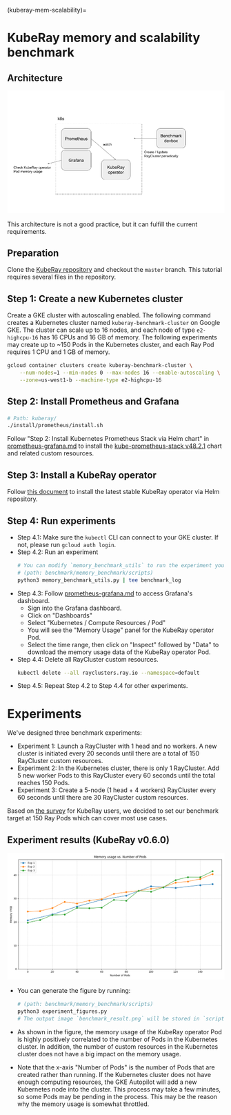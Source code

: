 (kuberay-mem-scalability)=

# KubeRay memory and scalability benchmark

## Architecture

![benchmark architecture](../images/benchmark_architecture.png)

This architecture is not a good practice, but it can fulfill the current requirements.

## Preparation

Clone the [KubeRay repository](https://github.com/ray-project/kuberay) and checkout the `master` branch.
This tutorial requires several files in the repository.

## Step 1: Create a new Kubernetes cluster

Create a GKE cluster with autoscaling enabled.
The following command creates a Kubernetes cluster named `kuberay-benchmark-cluster` on Google GKE.
The cluster can scale up to 16 nodes, and each node of type `e2-highcpu-16` has 16 CPUs and 16 GB of memory.
The following experiments may create up to ~150 Pods in the Kubernetes cluster, and each Ray Pod requires 1 CPU and 1 GB of memory.

```sh
gcloud container clusters create kuberay-benchmark-cluster \
    --num-nodes=1 --min-nodes 0 --max-nodes 16 --enable-autoscaling \
    --zone=us-west1-b --machine-type e2-highcpu-16
```

## Step 2: Install Prometheus and Grafana

```sh
# Path: kuberay/
./install/prometheus/install.sh
```

Follow "Step 2: Install Kubernetes Prometheus Stack via Helm chart" in [prometheus-grafana.md](https://github.com/ray-project/kuberay/blob/master/docs/guidance/prometheus-grafana.md#step-2-install-kubernetes-prometheus-stack-via-helm-chart) to install the [kube-prometheus-stack v48.2.1](https://github.com/prometheus-community/helm-charts/tree/kube-prometheus-stack-48.2.1/charts/kube-prometheus-stack) chart and related custom resources.

## Step 3: Install a KubeRay operator

Follow [this document](kuberay-operator-deploy) to install the latest stable KubeRay operator via Helm repository.

## Step 4: Run experiments

* Step 4.1: Make sure the `kubectl` CLI can connect to your GKE cluster. If not, please run `gcloud auth login`.
* Step 4.2: Run an experiment
  ```sh
  # You can modify `memory_benchmark_utils` to run the experiment you want to run.
  # (path: benchmark/memory_benchmark/scripts)
  python3 memory_benchmark_utils.py | tee benchmark_log
  ```
* Step 4.3: Follow [prometheus-grafana.md](https://github.com/ray-project/kuberay/blob/master/docs/guidance/prometheus-grafana.md#step-2-install-kubernetes-prometheus-stack-via-helm-chart) to access Grafana's dashboard.
  * Sign into the Grafana dashboard.
  * Click on "Dashboards"
  * Select "Kubernetes / Compute Resources / Pod"
  * You will see the "Memory Usage" panel for the KubeRay operator Pod.
  * Select the time range, then click on "Inspect" followed by "Data" to download the memory usage data of the KubeRay operator Pod.
* Step 4.4: Delete all RayCluster custom resources.
  ```sh
  kubectl delete --all rayclusters.ray.io --namespace=default
  ```
* Step 4.5: Repeat Step 4.2 to Step 4.4 for other experiments.

# Experiments

We've designed three benchmark experiments:

* Experiment 1: Launch a RayCluster with 1 head and no workers. A new cluster is initiated every 20 seconds until there are a total of 150 RayCluster custom resources.
* Experiment 2: In the Kubernetes cluster, there is only 1 RayCluster. Add 5 new worker Pods to this RayCluster every 60 seconds until the total reaches 150 Pods.
* Experiment 3: Create a 5-node (1 head + 4 workers) RayCluster every 60 seconds until there are 30 RayCluster custom resources.

Based on [the survey](https://forms.gle/KtMLzjXcKoeSTj359) for KubeRay users, we decided to set our benchmark target at 150 Ray Pods which can cover most use cases.

## Experiment results (KubeRay v0.6.0)

![benchmark result](../images/benchmark_result.png)

* You can generate the figure by running:
  ```sh
  # (path: benchmark/memory_benchmark/scripts)
  python3 experiment_figures.py
  # The output image `benchmark_result.png` will be stored in `scripts/`.
  ```

* As shown in the figure, the memory usage of the KubeRay operator Pod is highly positively correlated to the number of Pods in the Kubernetes cluster.
In addition, the number of custom resources in the Kubernetes cluster does not have a big impact on the memory usage.
* Note that the x-axis "Number of Pods" is the number of Pods that are created rather than running.
If the Kubernetes cluster does not have enough computing resources, the GKE Autopilot will add a new Kubernetes node into the cluster.
This process may take a few minutes, so some Pods may be pending in the process.
This may be the reason why the memory usage is somewhat throttled.